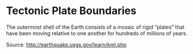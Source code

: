 # Tectonic Plate Boundaries

The outermost shell of the Earth consists of a mosaic of rigid “plates” that have been moving relative to one another for hundreds of millions of years.

Source: http://earthquake.usgs.gov/learn/kml.php